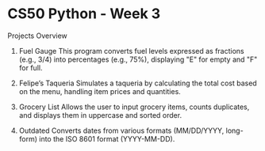 # CS50 Python - Week 3
Projects Overview
1. Fuel Gauge
This program converts fuel levels expressed as fractions (e.g., 3/4) into percentages (e.g., 75%), displaying "E" for empty and "F" for full.

2. Felipe’s Taqueria
Simulates a taqueria by calculating the total cost based on the menu, handling item prices and quantities.

3. Grocery List
Allows the user to input grocery items, counts duplicates, and displays them in uppercase and sorted order.

4. Outdated
Converts dates from various formats (MM/DD/YYYY, long-form) into the ISO 8601 format (YYYY-MM-DD).

